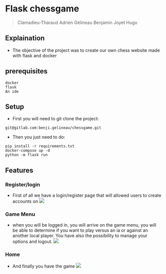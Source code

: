 # Flask chessgame

> Clamadieu-Tharaud Adrien
> Gélineau Benjamin
> Joyet Hugo

## Explaination

- The objective of the project was to create our own chess website made with flask and docker

## prerequisites

```
docker
flask
An ide
```

## Setup

- First you will need to git clone the project:

```
git@gitlab.com:benji.gelineau/chessgame.git
```

- Then you just need to do:

```
pip install -r requirements.txt
docker-compose up -d
python -m flask run
```

## Features

### Register/login

- First of all we have a login/register page that will allowed users to create accounts on
  ![](https://i.imgur.com/zdlNJOJ.png)

### Game Menu

- when you will be logged in, you will arrive on the game menu, you will be able to determine if you want to play versus an ia or against an another local player. You have also the possibility to manage your options and logout.
  ![](https://i.imgur.com/csS8UOq.png)

### Home

- And finally you have the game
  ![](https://i.imgur.com/pyRWZhe.png)
